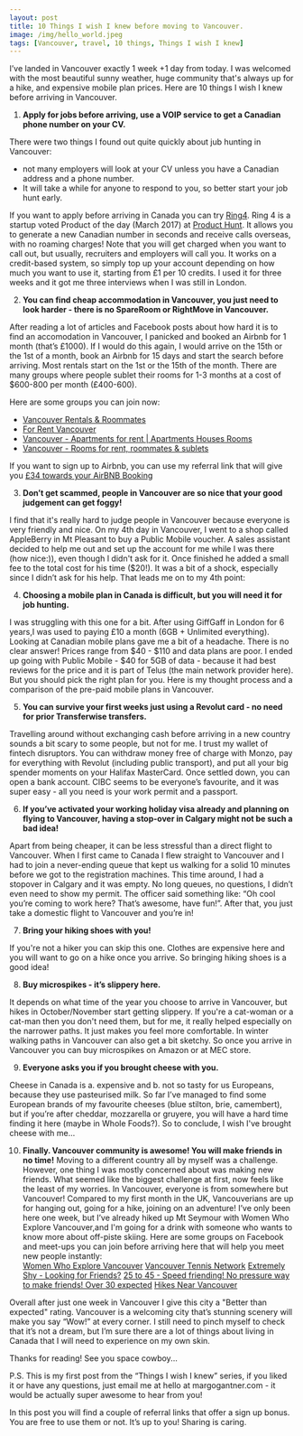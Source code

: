 ```yaml
---
layout: post
title: 10 Things I wish I knew before moving to Vancouver.
image: /img/hello_world.jpeg
tags: [Vancouver, travel, 10 things, Things I wish I knew]
---
```

I’ve landed in Vancouver exactly 1 week +1 day from today. I was welcomed with the most beautiful sunny weather, huge community that's always up for a hike, and expensive mobile plan prices. Here are 10 things I wish I knew before arriving in Vancouver.

1. **Apply for jobs before arriving, use a VOIP service to get a Canadian phone number on your CV.**

There were two things I found out quite quickly about jub hunting in Vancouver: 
- not many employers will look at your CV unless you have a Canadian address and a phone number. 
- It will take a while for anyone to respond to you, so better start your job hunt early. 

If you want to apply before arriving in Canada you can try [Ring4](https://www.ring4.com). Ring 4 is a startup voted Product of the day (March 2017) at [Product Hunt](https://www.producthunt.com/posts/ring4). It allows you to generate a new Canadian number in seconds and receive calls overseas, with no roaming charges! Note that you will get charged when you want to call out, but usually, recruiters and employers will call you. It works on a credit-based system, so simply top up your account depending on how much you want to use it, starting from £1 per 10 credits. I used it for three weeks and it got me three interviews when I was still in London.

2. **You can find cheap accommodation in Vancouver, you just need to look harder - there is no SpareRoom or RightMove in Vancouver.**

After reading a lot of articles and Facebook posts about how hard it is to find an accomodation in Vancouver, I panicked and booked an Airbnb for 1 month (that’s £1000). If I would do this again, I would arrive on the 15th or the 1st of a month, book an Airbnb for 15 days and start the search before arriving. Most rentals start on the 1st or the 15th of the month. There are many groups where people sublet their rooms for 1-3 months at a cost of $600-800 per month (£400-600). 

Here are some groups you can join now:
- [Vancouver Rentals & Roommates](https://www.facebook.com/groups/208133753011634/?fref=nf)
- [For Rent Vancouver](https://www.facebook.com/groups/203832913156085/)
- [Vancouver - Apartments for rent | Apartments Houses Rooms](https://www.facebook.com/groups/I7984/)
- [Vancouver - Rooms for rent, roommates & sublets](https://www.facebook.com/groups/rooms.for.rent.vancouver.roomi/)

If you want to sign up to Airbnb, you can use my referral link that will give you [£34 towards your AirBNB Booking](https://www.airbnb.co.uk/c/ggantner?currency=GBP)

3. **Don’t get scammed, people in Vancouver are so nice that your good judgement can get foggy!**

I find that it's really hard to judge people in Vancouver because everyone is very friendly and nice. On my 4th day in Vancouver, I went to a shop called AppleBerry in Mt Pleasant to buy a Public Mobile voucher. A sales assistant decided to help me out and set up the account for me while I was there (how nice:)), even though I didn't ask for it. Once finished he added a small fee to the total cost for his time ($20!). It was a bit of a shock, especially since I didn’t ask for his help. 
That leads me on to my 4th point:

4. **Choosing a mobile plan in Canada is difficult, but you will need it for job hunting.**

I was struggling with this one for a bit. After using GiffGaff in London for 6 years,I was used to paying £10 a month (6GB + Unlimited everything). Looking at Canadian mobile plans gave me a bit of a headache. There is no clear answer! Prices range from $40 - $110 and data plans are poor. I ended up going with Public Mobile - $40 for 5GB of data - because it had best reviews for the price and it is part of Telus (the main network provider here). But you should pick the right plan for you. Here is my thought process and a comparison of the pre-paid mobile plans in Vancouver.

5. **You can survive your first weeks just using a Revolut card - no need for prior Transferwise transfers.**

Travelling around without exchanging cash before arriving in a new country sounds a bit scary to some people, but not for me. I trust my wallet of fintech disruptors. You can withdraw money free of charge with Monzo, pay for everything with Revolut (including public transport), and put all your big spender moments on your Halifax MasterCard. Once settled down, you can open a bank account. CIBC seems to be everyone’s favourite, and it was super easy - all you need is your work permit and a passport.

6. **If you’ve activated your working holiday visa already and planning on flying to Vancouver, having a stop-over in Calgary might not be such a bad idea!**

Apart from being cheaper, it can be less stressful than a direct flight to Vancouver. When I first came to Canada I flew straight to Vancouver and I had to join a never-ending queue that kept us walking for a solid 10 minutes before we got to the registration machines. This time around, I had a stopover in Calgary and it was empty. No long queues, no questions, I didn’t even need to show my permit. The officer said something like: “Oh cool you’re coming to work here? That’s awesome, have fun!”. After that, you just take a domestic flight to Vancouver and you’re in!

7. **Bring your hiking shoes with you!**

If you're not a hiker you can skip this one. 
Clothes are expensive here and you will want to go on a hike once you arrive. So bringing hiking shoes is a good idea!

8. **Buy microspikes - it’s slippery here.**

It depends on what time of the year you choose to arrive in Vancouver, but hikes in October/November start getting slippery. If you're a cat-woman or a cat-man then you don't need them, but for me, it really helped especially on the narrower paths. It just makes you feel more comfortable. In winter walking paths in Vancouver can also get a bit sketchy. So once you arrive in Vancouver you can buy microspikes on Amazon or at MEC store.

9. **Everyone asks you if you brought cheese with you.**

Cheese in Canada is a. expensive and b. not so tasty for us Europeans, because they use pasteurised milk. So far I’ve managed to find some European brands of my favourite cheeses (blue stilton, brie, camembert), but if you’re after cheddar, mozzarella or gruyere, you will have a hard time finding it here (maybe in Whole Foods?). So to conclude, I wish I've brought cheese with me...

10. **Finally. Vancouver community is awesome! You will make friends in no time!**
Moving to a different country all by myself was a challenge. However, one thing I was mostly concerned about was making new friends. What seemed like the biggest challenge at first, now feels like the least of my worries. In Vancouver, everyone is from somewhere but Vancouver! Compared to my first month in the UK, Vancouverians are up for hanging out, going for a hike, joining on an adventure! I’ve only been here one week, but I’ve already hiked up Mt Seymour with Women Who Explore Vancouver,and I'm going for a drink with someone who wants to know more about off-piste skiing. Here are some groups on Facebook and meet-ups you can join before arriving here that will help you meet new people instantly:  
[Women Who Explore Vancouver](https://www.facebook.com/groups/wwevancouver/)
[Vancouver Tennis Network](https://www.facebook.com/groups/113322218730725/)
[Extremely Shy - Looking for Friends?](https://www.meetup.com/Extremely-Shy-Looking-for-friends/)
[25 to 45 - Speed friending! No pressure way to make friends! Over 30 expected](https://www.meetup.com/funandunusualeventsinlondon/events/266045175/)
[Hikes Near Vancouver](https://www.facebook.com/hikesnearvancouver/)

Overall after just one week in Vancouver I give this city a "Better than expected" rating. Vancouver is a welcoming city that’s stunning scenery will make you say “Wow!” at every corner. I still need to pinch myself to check that it’s not a dream, but I’m sure there are a lot of things about living in Canada that I will need to experience on my own skin. 

Thanks for reading! See you space cowboy...


P.S. This is my first post from the “Things I wish I knew” series, if you liked it or have any questions, just email me at hello at margogantner.com - it would be actually super awesome to hear from you!

In this post you will find a couple of referral links that offer a sign up bonus. You are free to use them or not. It’s up to you! Sharing is caring. 






